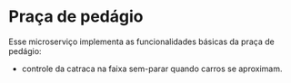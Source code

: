 # Praça de pedágio

Esse microserviço implementa as funcionalidades básicas da praça de pedágio:

- controle da catraca na faixa sem-parar quando carros se aproximam.

